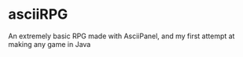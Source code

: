 # asciiRPG
An extremely basic RPG made with AsciiPanel, and my first attempt at making any game in Java
